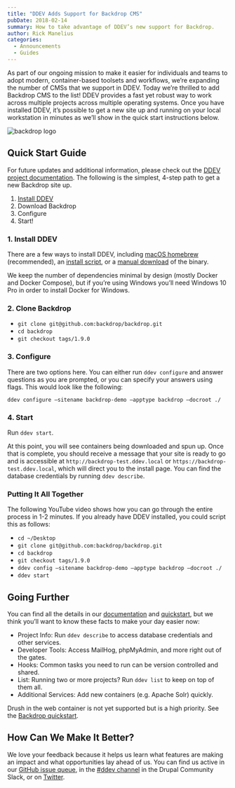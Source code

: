 ```yaml
---
title: "DDEV Adds Support for Backdrop CMS"
pubDate: 2018-02-14
summary: How to take advantage of DDEV’s new support for Backdrop.
author: Rick Manelius
categories:
  - Announcements
  - Guides
---
```


As part of our ongoing mission to make it easier for individuals and teams to adopt modern, container-based toolsets and workflows, we’re expanding the number of CMSs that we support in DDEV. Today we’re thrilled to add Backdrop CMS to the list! DDEV provides a fast yet robust way to work across multiple projects across multiple operating systems. Once you have installed DDEV, it’s possible to get a new site up and running on your local workstation in minutes as we’ll show in the quick start instructions below.

![backdrop logo](/img/blog/2018/02/backdrop-logo-horizontal-0.png)

## Quick Start Guide

For future updates and additional information, please check out the [DDEV project documentation](https://ddev.readthedocs.io/en/latest/). The following is the simplest, 4-step path to get a new Backdrop site up.

1. [Install DDEV](https://ddev.readthedocs.io/en/latest/#installation)
2. Download Backdrop
3. Configure
4. Start!

### 1. Install DDEV

There are a few ways to install DDEV, including [macOS homebrew](https://ddev.readthedocs.io/en/latest/#homebrew-macos) (recommended), an [install script](https://ddev.readthedocs.io/en/latest/#installation-script-linux-and-macos), or a [manual download](https://ddev.readthedocs.io/en/latest/#manual-installation-linux-and-macos) of the binary.

We keep the number of dependencies minimal by design (mostly Docker and Docker Compose), but if you’re using Windows you’ll need Windows 10 Pro in order to install Docker for Windows.

### 2. Clone Backdrop

- `git clone git@github.com:backdrop/backdrop.git`
- `cd backdrop`
- `git checkout tags/1.9.0`

### 3. Configure

There are two options here. You can either run `ddev configure` and answer questions as you are prompted, or you can specify your answers using flags. This would look like the following:

```
ddev configure –sitename backdrop-demo –apptype backdrop –docroot ./
```

### 4. Start

Run `ddev start`.

At this point, you will see containers being downloaded and spun up. Once that is complete, you should receive a message that your site is ready to go and is accessible at `http://backdrop-test.ddev.local` or `https://backdrop-test.ddev.local`, which will direct you to the install page. You can find the database credentials by running `ddev describe`.

### Putting It All Together

The following YouTube video shows how you can go through the entire process in 1-2 minutes. If you already have DDEV installed, you could script this as follows:

- `cd ~/Desktop`
- `git clone git@github.com:backdrop/backdrop.git`
- `cd backdrop`
- `git checkout tags/1.9.0`
- `ddev config –sitename backdrop-demo –apptype backdrop –docroot ./`
- `ddev start`

## Going Further

You can find all the details in our [documentation](https://ddev.readthedocs.io/) and [quickstart](/quickstart), but we think you’ll want to know these facts to make your day easier now:

- Project Info: Run `ddev describe` to access database credentials and other services.
- Developer Tools: Access MailHog, phpMyAdmin, and more right out of the gates.
- Hooks: Common tasks you need to run can be version controlled and shared.
- List: Running two or more projects? Run `ddev list` to keep on top of them all.
- Additional Services: Add new containers (e.g. Apache Solr) quickly.

Drush in the web container is not yet supported but is a high priority. See the [Backdrop quickstart](https://ddev.readthedocs.io/en/latest/users/cli-usage/#backdrop-quickstart).

## How Can We Make It Better?

We love your feedback because it helps us learn what features are making an impact and what opportunities lay ahead of us. You can find us active in our [GitHub issue queue](https://github.com/drud/ddev/issues), in the [#ddev channel](https://drupal.slack.com/messages/C5TQRQZRR) in the Drupal Community Slack, or on [Twitter](https://twitter.com/drud).
